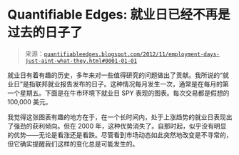 <!--yml

category: 未分类

date: 2024-05-18 08:45:54

-->

# Quantifiable Edges: 就业日已经不再是过去的日子了

> 来源：[`quantifiableedges.blogspot.com/2012/11/employment-days-just-aint-what-they.html#0001-01-01`](http://quantifiableedges.blogspot.com/2012/11/employment-days-just-aint-what-they.html#0001-01-01)

就业日有着有趣的历史，多年来对一些值得研究的问题做出了贡献。我所说的“就业日”是指联邦就业报告发布的日子。这种情况每月发生一次，通常是在每月的第一个星期五。下面是在牛市环境下就业日 SPY 表现的图表。每次交易都是假想的 100,000 美元。

我觉得这张图表有趣的地方在于，在一个长时间内，处于上涨趋势的就业日表现出了强劲的获利倾向。但在 2000 年，这种优势消失了。自那时起，似乎没有明显的优势——无论是看涨还是看跌。尽管看到市场动态如此突然地改变是不寻常的，但它确实提醒我们这样的变化总是可能发生的。
